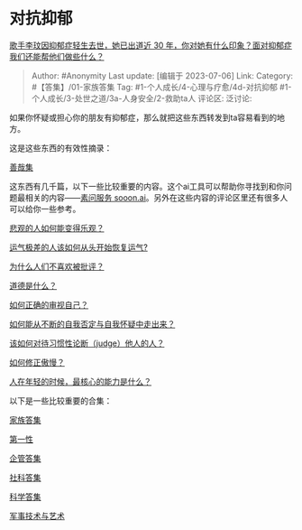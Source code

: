 # 对抗抑郁
[歌手李玟因抑郁症轻生去世，她已出道近 30 年，你对她有什么印象？面对抑郁症我们还能帮他们做些什么？](https://www.zhihu.com/question/610553893/answer/3105580601)

> Author: #Anonymity
> Last update: [编辑于 2023-07-06]
> Link:
> Category: #【答集】/01-家族答集
> Tag: #1-个人成长/4-心理与疗愈/4d-对抗抑郁 #1-个人成长/3-处世之道/3a-人身安全/2-救助ta人
> 评论区:
> 泛讨论:

如果你怀疑或担心你的朋友有抑郁症，那么就把这些东西转发到ta容易看到的地方。

这是这些东西的有效性摘录：

[善哉集](https://zhuanlan.zhihu.com/p/638890684)

这东西有几千篇，以下一些比较重要的内容。这个ai工具可以帮助你寻找到和你问题最相关的内容——[素问服务 sooon.ai](https://link.zhihu.com/?target=http%3A//sooon.ai/)。另外在这些内容的评论区里还有很多人可以给你一些参考。

[悲观的人如何能变得乐观？](https://www.zhihu.com/question/266034365/answer/557697304)

[运气极差的人该如何从头开始恢复运气?](https://www.zhihu.com/question/421719141/answer/1481010073)

[为什么人们不喜欢被批评？](https://www.zhihu.com/question/22987136/answer/1434894604)

[道德是什么？](https://www.zhihu.com/question/30536604/answer/1867200559)

[如何正确的审视自己？](https://www.zhihu.com/question/273390297/answer/1839256319)

[如何能从不断的自我否定与自我怀疑中走出来？](https://www.zhihu.com/question/22608645/answer/776241381)

[该如何对待习惯性论断（judge）他人的人？](https://www.zhihu.com/question/35551796/answer/710298376)

[如何修正傲慢？](https://www.zhihu.com/question/265038298/answer/1340599942)

[人在年轻的时候，最核心的能力是什么？](https://www.zhihu.com/question/303482683/answer/1320422809)

以下是一些比较重要的合集：

[家族答集](https://zhihu.com/collection/378738313)

[第一性](https://zhihu.com/collection/369876193)

[企管答集](https://zhihu.com/collection/378738376)

[社科答集](https://zhihu.com/collection/304176992)

[科学答集](https://zhihu.com/collection/304168613)

[军事技术与艺术](https://zhihu.com/collection/373157508)
